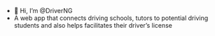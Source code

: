 - 👋 Hi, I’m @DriverNG
- A web app that connects driving schools, tutors to potential driving students and also helps facilitates their driver’s license
